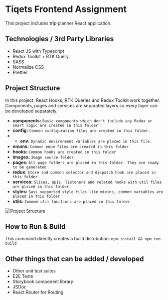 # Tiqets Frontend Assignment

This project includes trip planner React application. 

## Technologies / 3rd Party Libraries

- React JS with Typescript
- Redux Toolkit + RTK Query
- SASS
- Normalize CSS
- Prettier

## Project Structure

In this project, React Hooks, RTK Queries and Redux Toolkit work together. Components, pages and services are separated layers so every layer can be developed separately.

- **components:** `Basic components which don't include any Redux or smart logic are created in this folder`
- **config:** `Common configuration files are created in this folder.`
- - **env:** `Dynamic environment variables are placed in this file.`
- **enums:** `Common enum files are created in this folder`
- **hooks:** `Common hooks are created in this folder`
- **images:** `Image source folder`
- **pages:** `All page folders are placed in this folder. They are ready to be generated`
- **redux:** `Store and common selector and dispatch hook are placed in this folder`
- **services:** `Slices, apis, listeners and related hooks with util files are placed in this folder`
- **styles:** `Sass supported style files like mixins, common variables are placed in this folder`
- **utils:** `Common util functions are placed in this folder`

![Project Structure](https://drive.google.com/uc?export=view&id=13VEMCJab3npyCe2slnzNYGBCkCZJEWjy)

## How to Run & Build

This command directly creates a build distribution: `npm install && npm run build`

## Other things that can be added / developed

- Other unit test suites
- E2E Tests
- Storybook component library
- JSDoc
- React Router for Routing
